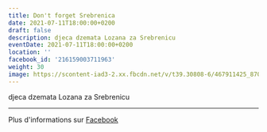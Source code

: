 ```yaml
---
title: Don't forget Srebrenica
date: 2021-07-11T18:00:00+0200
draft: false
description: djeca dzemata Lozana za Srebrenicu
eventDate: 2021-07-11T18:00:00+0200
location: ''
facebook_id: '216159003711963'
weight: 30
image: https://scontent-iad3-2.xx.fbcdn.net/v/t39.30808-6/467911425_8702124949883247_8451066247417132989_n.jpg?_nc_cat=103&ccb=1-7&_nc_sid=9e60e4&_nc_ohc=OgBW3MFbnFkQ7kNvwEzjb25&_nc_oc=AdkGZ_sc0e7nbvMA1R1UZoQcv7sWPPW4-0VISKvqe4DO4lO3DaafQudWq0K_Z1qJQmk&_nc_zt=23&_nc_ht=scontent-iad3-2.xx&edm=ABTKTjYEAAAA&_nc_gid=UgcDJcZL0R23KocP6YXFeg&oh=00_AfXMZuJZ3V-co7g4vSRzJANgnFRW1G6B7fahDjMlIsTzVg&oe=68A733D9
---
```


djeca dzemata Lozana za Srebrenicu

---

Plus d'informations sur [Facebook](https://facebook.com/events/216159003711963)
